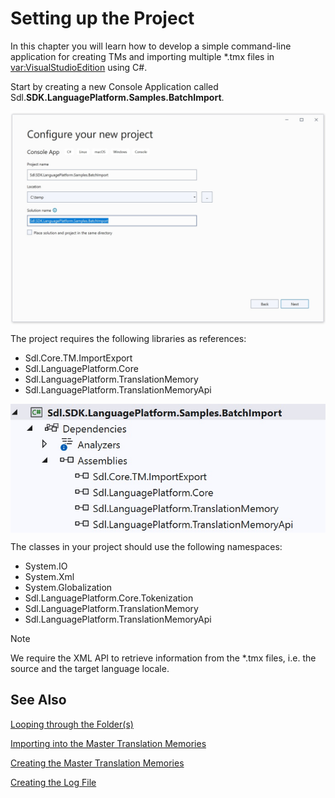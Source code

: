 Setting up the Project
=====
In this chapter you will learn how to develop a simple command-line application for creating TMs and importing multiple *.tmx files in <var:VisualStudioEdition> using C#.

Start by creating a new Console Application called Sdl.**SDK.LanguagePlatform.Samples.BatchImport**.

<img style="display:block; " src="images/BatchImportProject.jpg"/>

The project requires the following libraries as references:

* Sdl.Core.TM.ImportExport
* Sdl.LanguagePlatform.Core
* Sdl.LanguagePlatform.TranslationMemory
* Sdl.LanguagePlatform.TranslationMemoryApi

<img style="display:block; " src="images/BatchImportProjectReferences.jpg"/>

The classes in your project should use the following namespaces:

* System.IO
* System.Xml
* System.Globalization
* Sdl.LanguagePlatform.Core.Tokenization
* Sdl.LanguagePlatform.TranslationMemory
* Sdl.LanguagePlatform.TranslationMemoryApi

> [!NOTE]
> 
> We require the XML API to retrieve information from the *.tmx files, i.e. the source and the target language locale.

See Also
-----------
[Looping through the Folder(s)](looping_through_the_folders.md)

[Importing into the Master Translation Memories](importing_into_the_master_translation_memories.md)

[Creating the Master Translation Memories](creating_the_master_translation_memories.md)

[Creating the Log File](creating_a_log_file.md)